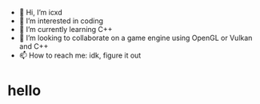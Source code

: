 - 👋 Hi, I’m icxd
- 👀 I’m interested in coding
- 🌱 I’m currently learning C++
- 💞️ I’m looking to collaborate on a game engine using OpenGL or Vulkan and C++
- 📫 How to reach me: idk, figure it out

<html>
<body>
  
  <h1>hello</h1>

  <script defer>
    document.write('hello, world!');
  </script>
  
</body>
</html>
